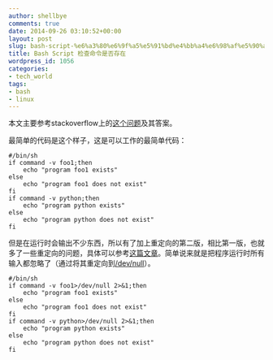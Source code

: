 ```yaml
---
author: shellbye
comments: true
date: 2014-09-26 03:10:52+00:00
layout: post
slug: bash-script-%e6%a3%80%e6%9f%a5%e5%91%bd%e4%bb%a4%e6%98%af%e5%90%a6%e5%ad%98%e5%9c%a8
title: Bash Script 检查命令是否存在
wordpress_id: 1056
categories:
- tech_world
tags:
- bash
- linux
---
```


本文主要参考stackoverflow上的[这个问题](http://stackoverflow.com/questions/592620/how-to-check-if-a-program-exists-from-a-bash-script)及其答案。

最简单的代码是这个样子，这是可以工作的最简单代码：

    
    #/bin/sh
    if command -v foo1;then
        echo "program foo1 exists"
    else
        echo "program foo1 does not exist" 
    fi
    if command -v python;then
        echo "program python exists"
    else
        echo "program python does not exist"
    fi



但是在运行时会输出不少东西，所以有了加上重定向的第二版，相比第一版，也就多了一些重定向的问题，具体可以参考[这篇文章](http://www.xaprb.com/blog/2006/06/06/what-does-devnull-21-mean/)。简单说来就是把程序运行时所有输入都忽略了（通过将其重定向到[/dev/null](http://en.wikipedia.org/wiki/Null_device)）。


    
    #/bin/sh
    if command -v foo1>/dev/null 2>&1;then
        echo "program foo1 exists"
    else
        echo "program foo1 does not exist" 
    fi
    if command -v python>/dev/null 2>&1;then
        echo "program python exists"
    else
        echo "program python does not exist"
    fi
